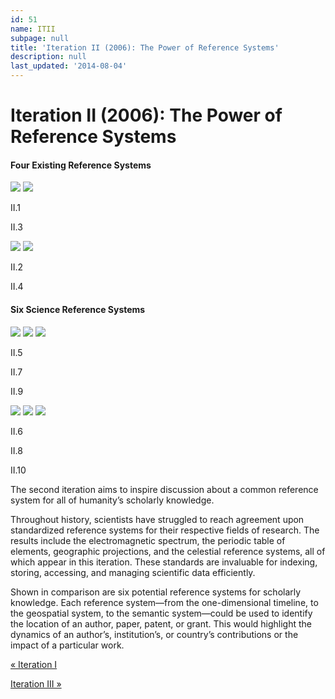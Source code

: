 ```yaml
---
id: 51
name: ITII
subpage: null
title: 'Iteration II (2006): The Power of Reference Systems'
description: null
last_updated: '2014-08-04'
---
```

Iteration II (2006): The Power of Reference Systems
===================================================

#### Four Existing Reference Systems

[![](images/maps/160W/IT_02_01_Frequency-Allocations_160W.jpg)](ITI.1.html) [![](images/maps/160W/IT_02_03_Cartographica-Extra_160W.jpg)](ITI.3.html)

II.1

II.3

[![](images/maps/160W/IT_02_02_Visual-Elements-Table_160W.jpg)](ITI.2.html) [![](images/maps/160W/IT_02_04_Sky-Chart_160W.jpg)](ITI.4.html)

II.2

II.4

#### Six Science Reference Systems

[![](images/maps/160W/IT_02_05_HistCite_160W.jpg)](ITI.5.html) [![](images/maps/160W/IT_02_07_Textarc_160W.jpg)](ITI.7.html) [![](images/maps/160W/IT_02_09_Scientific-Paradigms_160W.jpg)](ITI.9.html)

II.5

II.7

II.9

[![](images/maps/160W/IT_02_06_Abortion_160W.jpg)](ITI.6.html) [![](images/maps/160W/IT_02_08_Taxonomy-Visualization-Patent-Data_160W.jpg)](ITI.8.html) [![](images/maps/160W/IT_02_10_WorldProcessor_160W.jpg)](ITI.10.html)

II.6

II.8

II.10

The second iteration aims to inspire discussion about a common reference system for all of humanity’s scholarly knowledge.  
  
Throughout history, scientists have struggled to reach agreement upon standardized reference systems for their respective fields of research. The results include the electromagnetic spectrum, the periodic table of elements, geographic projections, and the celestial reference systems, all of which appear in this iteration. These standards are invaluable for indexing, storing, accessing, and managing scientific data efficiently.  
  
Shown in comparison are six potential reference systems for scholarly knowledge. Each reference system—from the one-dimensional timeline, to the geospatial system, to the semantic system—could be used to identify the location of an author, paper, patent, or grant. This would highlight the dynamics of an author’s, institution’s, or country’s contributions or the impact of a particular work.

[« Iteration I](ITI.html)

[Iteration III »](ITIII.html)